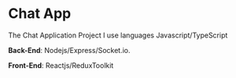 # Chat App

The Chat Application Project I use languages Javascript/TypeScript

**Back-End**:  Nodejs/Express/Socket.io.

**Front-End**: Reactjs/ReduxToolkit
